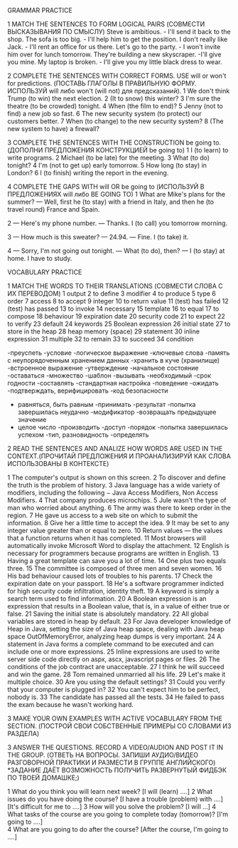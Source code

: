 GRAMMAR PRACTICE

1 MATCH THE SENTENCES TO FORM LOGICAL PAIRS (СОВМЕСТИ ВЫСКАЗЫВАНИЯ ПО СМЫСЛУ)
Steve is ambitious. - I'll send it back to the shop. 
The sofa is too big. - I'll help him to get the position.
I don't really like Jack. - I'll rent an office for us there. 
Let's go to the party. - I won't invite him over for lunch tomorrow. 
They're building a new skyscraper. -I'll give you mine.
My laptop is broken. - I'll give you my little black dress to wear.

2 COMPLETE THE SENTENCES WITH CORRECT FORMS. USE will or won't for predictions. (ПОСТАВЬ ГЛАГОЛЫ В ПРАВИЛЬНУЮ ФОРМУ. ИСПОЛЬЗУЙ will либо won't (will not) для предсказаний). 
1 We don't think Trump (to win) the next election.
2 (It to snow) this winter?
3 I'm sure the theatre (to be crowded) tonight.
4 When (the film to end)?
5 Jenny (not to find) a new job so fast.
6 The new security system (to protect) our customers better.
7 When (to change) to the new security system?
8 (The new system to have) a firewall? 


3 COMPLETE THE SENTENCES WITH THE CONSTRUCTION be going to. (ДОПОЛНИ ПРЕДЛОЖЕНИЯ КОНСТРУКЦИЕЙ be going to)
1 I (to learn) to write programs.
2 Michael (to be late) for the meeting.
3 What (to do) tonight?
4 I'm (not to get up) early tomorrow.
5 How long (to stay) in London?
6 I (to finish) writing the report in the evening.


4 COMPLETE THE GAPS WITH will OR be going to (ИСПОЛЬЗУЙ В ПРЕДЛОЖЕНИЯХ will либо BE GOING TO)
1 What are Mike's plans for the summer?
— Well, first he (to stay) with a friend in Italy, and then he (to travel round) France and Spain.

2 — Here's my phone number.
— Thanks. I (to call) you tomorrow morning.

3 — How much is this sweater?
— 24.94.
— Fine. I (to take) it.

4 — Sorry, I'm not going out tonight.
— What (to do), then?
— I (to stay) at home. I have to study.

VOCABULARY PRACTICE 

1 MATCH THE WORDS TO THEIR TRANSLATIONS (СОВМЕСТИ СЛОВА С ИХ ПЕРЕВОДОМ)
1 output
2 to define
3 modifier
4 to produce
5 type
6 order
7 access
8 to accept
9 integer
10 to return value
11 (test) has failed
12 (test) has passed
13 to invoke
14 necessary
15 template
16 to equal
17 to compose
18 behaviour
19 expiration date
20 security code
21 to expect
22 to verify
23 default
24 keywords
25 Boolean expression
26 initial state
27 to store in the heap
28 heap memory (space)
29 statement
30 inline expression
31 multiple
32 to remain
33 to succeed
34 condition

-преуспеть
-условие
-логическое выражение
-ключевые слова
-память с неупорядоченным хранением данных
-хранить в куче (хранилище)
-встроенное выражение
-утверждение
-начальное состояние
-оставаться 
-множество
-шаблон
-вызывать
-необходимый
-срок годности
-составлять
-стандартная настройка
-поведение
-ожидать
-подтверждать, верифицировать
-код безопасности
- равняться, быть равным
-принимать
-результат
-попытка завершилась неудачно
-модификатор
-возвращать предыдущее значение
- целое число
-производить
-доступ
-порядок
-попытка завершилась успехом
-тип, разновидность 
-определять

2 READ THE SENTENCES AND ANALIZE HOW WORDS ARE USED IN THE CONTEXT.(ПРОЧИТАЙ ПРЕДЛОЖЕНИЯ И ПРОАНАЛИЗИРУЙ КАК СЛОВА ИСПОЛЬЗОВАНЫ В КОНТЕКСТЕ)

1 The computer's output is shown on this screen. 
2 To discover and define the truth is the problem of history.
3 Java language has a wide variety of modifiers, including the following − Java Access Modifiers, Non Access Modifiers.
4 That company produces microchips.
5 Jule wasn't the type of man who worried about anything.
6 The army was there to keep order in the region.
7 He gave us access to a web site on which to submit the information.
8 Give her a little time to accept the idea.
9 It may be set to any integer value greater than or equal to zero.
10 Return values —  the values that a function returns when it has completed. 
11 Most browsers will automatically invoke Microsoft Word to display the attachment. 
12 English is necessary for programmers because programs are written in English. 
13 Having a great template can save you a lot of time.
14 One plus two equals three. 
15 The committee is composed of three men and seven women.
16 His bad behaviour caused lots of troubles to his parents.
17 Check the expiration date on your passport.
18 He's a software programmer indicted for high security code infiltration, identity theft.
19 A keyword is simply a search term used to find information.
20 A Boolean expression is an expression that results in a Boolean value, that is, in a value of either true or false.
21 Saving the initial state is absolutely mandatory.
22 All global variables are stored in heap by default. 
23 For Java developer knowledge of Heap in Java, setting the size of Java heap space, dealing with Java heap space OutOfMemoryError, analyzing heap dumps is very important.
24 A statement in Java forms a complete command to be executed and can include one or more expressions.
25 Inline expressions are used to write server side code directly on aspx, ascx, javascript pages or files.
26 The conditions of the job contract are unacceptable. 
27 I think he will succeed and win the game. 
28 Tom remained unmarried all his life.
29 Let's make it multiple choice.
30 Are you using the default settings?
31 Could you verify that your computer is plugged in?
32 You can't expect him to be perfect, nobody is.
33 The candidate has passed all the tests.
34 He failed to pass the exam because he wasn't working hard. 

3 MAKE YOUR OWN EXAMPLES WITH ACTIVE VOCABULARY FROM THE SECTION. (ПОСТРОЙ СВОИ СОБСТВЕННЫЕ ПРИМЕРЫ СО СЛОВАМИ ИЗ РАЗДЕЛА)

3 ANSWER THE QUESTIONS. RECORD A VIDEO/AUDION AND POST IT IN THE GROUP. (ОТВЕТЬ НА ВОПРОСЫ. ЗАПИШИ АУДИО/ВИДЕО РАЗГОВОРНОЙ ПРАКТИКИ И РАЗМЕСТИ В ГРУППЕ АНГЛИЙСКОГО)
*ЗАДАНИЕ ДАЁТ ВОЗМОЖНОСТЬ ПОЛУЧИТЬ РАЗВЕРНУТЫЙ ФИДБЭК ПО ТВОЕЙ ДОМАШКЕ;)

1 What do you think you will learn next week?
[I will (learn) ....]
2 What issues do you have doing the course? 
[I have a trouble (problem) with ....]
[It's difficult for me to ....]
3 How will you solve the problem?
[I will …]
4 What tasks of the course are you going to complete today (tomorrow)?
[I'm going to ....]  
4 What are you going to do after the course?
[After the course, I'm going to ....]





